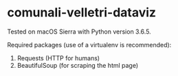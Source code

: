 # comunali-velletri-dataviz

Tested on macOS Sierra with Python version 3.6.5.

Required packages (use of a virtualenv is recommended):

1. Requests (HTTP for humans)
2. BeautifulSoup (for scraping the html page)